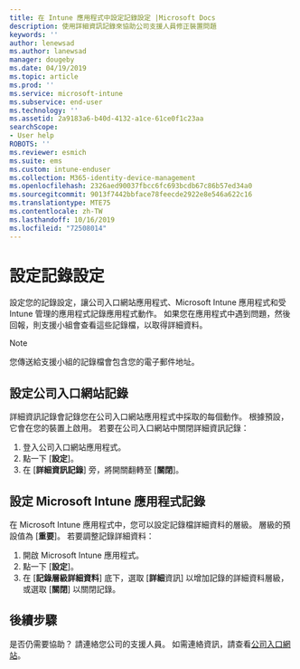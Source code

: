 ```yaml
---
title: 在 Intune 應用程式中設定記錄設定 |Microsoft Docs
description: 使用詳細資訊記錄來協助公司支援人員修正裝置問題
keywords: ''
author: lenewsad
ms.author: lanewsad
manager: dougeby
ms.date: 04/19/2019
ms.topic: article
ms.prod: ''
ms.service: microsoft-intune
ms.subservice: end-user
ms.technology: ''
ms.assetid: 2a9183a6-b40d-4132-a1ce-61ce0f1c23aa
searchScope:
- User help
ROBOTS: ''
ms.reviewer: esmich
ms.suite: ems
ms.custom: intune-enduser
ms.collection: M365-identity-device-management
ms.openlocfilehash: 2326aed90037fbcc6fc693bcdb67c86b57ed34a0
ms.sourcegitcommit: 9013f7442bbface78feecde2922e8e546a622c16
ms.translationtype: MTE75
ms.contentlocale: zh-TW
ms.lasthandoff: 10/16/2019
ms.locfileid: "72508014"
---
```

# <a name="configure-logging-settings"></a>設定記錄設定

設定您的記錄設定，讓公司入口網站應用程式、Microsoft Intune 應用程式和受 Intune 管理的應用程式記錄應用程式動作。 如果您在應用程式中遇到問題，然後回報，則支援小組會查看這些記錄檔，以取得詳細資料。 

> [!NOTE]
> 您傳送給支援小組的記錄檔會包含您的電子郵件地址。  

## <a name="configure-company-portal-logging"></a>設定公司入口網站記錄
詳細資訊記錄會記錄您在公司入口網站應用程式中採取的每個動作。 根據預設，它會在您的裝置上啟用。 若要在公司入口網站中關閉詳細資訊記錄：  

1. 登入公司入口網站應用程式。
2. 點一下 [**設定**]。
3. 在 [**詳細資訊記錄**] 旁，將開關翻轉至 [**關閉**]。

## <a name="configure-microsoft-intune-app-logging"></a>設定 Microsoft Intune 應用程式記錄
在 Microsoft Intune 應用程式中，您可以設定記錄檔詳細資料的層級。 層級的預設值為 [**重要**]。 若要調整記錄詳細資料：  

1. 開啟 Microsoft Intune 應用程式。  
2. 點一下 [**設定**]。  
3. 在 [**記錄層級詳細資料**] 底下，選取 [**詳細**資訊] 以增加記錄的詳細資料層級，或選取 [**關閉**] 以關閉記錄。  

## <a name="next-steps"></a>後續步驟  

是否仍需要協助？ 請連絡您公司的支援人員。 如需連絡資訊，請查看[公司入口網站](https://go.microsoft.com/fwlink/?linkid=2010980)。  
